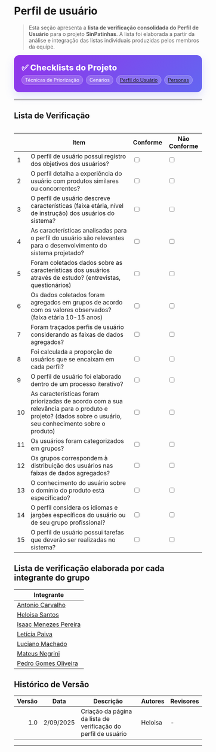 # Perfil de usuário

> Esta seção apresenta a **lista de verificação consolidada do Perfil de Usuário** para o projeto **SinPatinhas**. A lista foi elaborada a partir da análise e integração das listas individuais produzidas pelos membros da equipe.

<div class="plan-hero">
  <div class="plan-hero__title">✅ Checklists do Projeto</div>
  <div class="plan-hero__chips">
    <span class="chip">Técnicas de Priorização</span>
    <span class="chip">Cenários</span>
    <a href="#/elicitacao/listas_verificacao/listas_verificacao_perfil_usuario.md" class="chip">
         Perfil do Usuário
    </a>
    <a href="#/elicitacao/listas_verificacao/lista_personas.md" class="chip">
        Personas
    </a>
  </div>
</div>

---

## Lista de Verificação

<div class="plan-grid">


</div>

<table>
    <thead>
        <tr>
            <th></th>
            <th>Item</th>
            <th>Conforme</th>
            <th>Não Conforme</th>
        </tr>
    </thead>
    <tbody>
        <tr>
            <td>1</td>
            <td>O perfil de usuário possui registro dos objetivos dos usuários?</td>
            <td><input type="checkbox" name="conforme1"></td>
            <td><input type="checkbox" name="nao_conforme1"></td>
        </tr>
        <tr>
            <td>2</td>
            <td>O perfil detalha a experiência do usuário com produtos similares ou concorrentes?</td>
            <td><input type="checkbox" name="conforme2"></td>
            <td><input type="checkbox" name="nao_conforme2"></td>
        </tr>
        <tr>
            <td>3</td>
            <td>O perfil de usuário descreve características (faixa etária, nível de instrução) dos usuários do sistema?</td>
            <td><input type="checkbox" name="conforme3"></td>
            <td><input type="checkbox" name="nao_conforme3"></td>
        </tr>
        <tr>
            <td>4</td>
            <td>As características analisadas para o perfil do usuário são relevantes para o desenvolvimento do sistema projetado?</td>
            <td><input type="checkbox" name="conforme4"></td>
            <td><input type="checkbox" name="nao_conforme4"></td>
        </tr>
        <tr>
            <td>5</td>
            <td>Foram coletados dados sobre as características dos usuários através de estudo? (entrevistas, questionários)</td>
            <td><input type="checkbox" name="conforme5"></td>
            <td><input type="checkbox" name="nao_conforme5"></td>
        </tr>
        <tr>
            <td>6</td>
            <td>Os dados coletados foram agregados em grupos de acordo com os valores observados? (faixa etária 10-15 anos)</td>
            <td><input type="checkbox" name="conforme6"></td>
            <td><input type="checkbox" name="nao_conforme6"></td>
        </tr>
        <tr>
            <td>7</td>
            <td>Foram traçados perfis de usuário considerando as faixas de dados agregados?</td>
            <td><input type="checkbox" name="conforme7"></td>
            <td><input type="checkbox" name="nao_conforme7"></td>
        </tr>
        <tr>
            <td>8</td>
            <td>Foi calculada a proporção de usuários que se encaixam em cada perfil?</td>
            <td><input type="checkbox" name="conforme8"></td>
            <td><input type="checkbox" name="nao_conforme8"></td>
        </tr>
        <tr>
            <td>9</td>
            <td>O perfil de usuário foi elaborado dentro de um processo iterativo?</td>
            <td><input type="checkbox" name="conforme9"></td>
            <td><input type="checkbox" name="nao_conforme9"></td>
        </tr>
        <tr>
            <td>10</td>
            <td>As características foram priorizadas de acordo com a sua relevância para o produto e projeto? (dados sobre o usuário, seu conhecimento sobre o produto)</td>
            <td><input type="checkbox" name="conforme10"></td>
            <td><input type="checkbox" name="nao_conforme10"></td>
        </tr>
        <tr>
            <td>11</td>
            <td>Os usuários foram categorizados em grupos?</td>
            <td><input type="checkbox" name="conforme11"></td>
            <td><input type="checkbox" name="nao_conforme11"></td>
        </tr>
        <tr>
            <td>12</td>
            <td>Os grupos correspondem à distribuição dos usuários nas faixas de dados agregados?</td>
            <td><input type="checkbox" name="conforme12"></td>
            <td><input type="checkbox" name="nao_conforme12"></td>
        </tr>
        <tr>
            <td>13</td>
            <td>O conhecimento do usuário sobre o domínio do produto está especificado?</td>
            <td><input type="checkbox" name="conforme13"></td>
            <td><input type="checkbox" name="nao_conforme13"></td>
        </tr>
        <tr>
            <td>14</td>
            <td>O perfil considera os idiomas e jargões específicos do usuário ou de seu grupo profissional? </td>
            <td><input type="checkbox" name="conforme14"></td>
            <td><input type="checkbox" name="nao_conforme14"></td>
        </tr>
        <tr>
            <td>15</td>
            <td>O perfil de usuário possui tarefas que deverão ser realizadas no sistema?</td>
            <td><input type="checkbox" name="conforme15"></td>
            <td><input type="checkbox" name="nao_conforme15"></td>
        </tr>
    </tbody>
</table>


## Lista de verificação elaborada por cada integrante do grupo

| Integrante |
|------------|
| [Antonio Carvalho]() |
| [Heloisa Santos](https://docs.google.com/document/d/1_17Gd6IwQEBumfZFkrqFcfNF8LkH3qTYbXeTQScUqBU/edit?usp=sharing) |
| [Isaac Menezes Pereira]() |
| [Letícia Paiva]() |
| [Luciano Machado]() |
| [Mateus Negrini]() |
| [Pedro Gomes Oliveira]() |

## Histórico de Versão

| Versão | Data       | Descrição                                   | Autores  | Revisores |
|-------:|------------|----------------------------------------------|----------|-----------|
| 1.0    | 2/09/2025 | Criação da página da lista de verificação do perfil de usuário   | Heloisa  | -         |

---

<style>
:root{
  --sp-blue: #3766ae;      
  --sp-blue-600:#2f5a9b;
  --sp-blue-100:#e8f0fb;
  --muted: #475569;
  --bg-card: #ffffff;
  --ring: rgba(55,102,174,.25);
}

/* ====== Hero ====== */
.plan-hero{
  background: linear-gradient(135deg, #9333ea 0%, #6366f1 100%);
  border-radius: 14px;
  padding: 1.25rem 1.25rem;
  color: #fff;
  margin: .5rem 0 1.25rem;
  box-shadow: 0 10px 24px rgba(99,102,241,.18);
}
.plan-hero__title{
  font-size: 1.35rem;
  font-weight: 800;
  letter-spacing: .3px;
}
.plan-hero__chips{ margin-top: .5rem; display:flex; gap:.5rem; flex-wrap: wrap; }
.chip{
  font-size: .8rem;
  background: rgba(255,255,255,.18);
  border: 1px solid rgba(255,255,255,.35);
  padding: .25rem .55rem;
  border-radius: 999px;
  backdrop-filter: blur(2px);
}

/* ====== Grid ====== */
.plan-grid{
  display: grid;
  grid-template-columns: repeat(auto-fit, minmax(240px, 1fr));
  gap: 16px;
  align-items: stretch;
}

/* ====== Card ====== */
.card{
  display: block;
  text-decoration: none !important;
  background: var(--bg-card);
  border: 1px solid #e5e7eb;
  border-radius: 14px;
  padding: 16px 16px 14px;
  box-shadow: 0 2px 12px rgba(0,0,0,.04);
  transition: transform .2s ease, box-shadow .2s ease, border-color .2s ease;
  position: relative;
}
.card::before{
  content:"";
  position:absolute; inset:0;
  border-radius: 14px;
  padding:1px;
  background: linear-gradient(135deg, #8b5cf6 0%, #6366f1 100%);
  -webkit-mask: linear-gradient(#000 0 0) content-box, linear-gradient(#000 0 0);
  -webkit-mask-composite: xor; mask-composite: exclude;
  opacity:.0; transition: opacity .2s ease;
}
.card:hover{
  transform: translateY(-4px);
  box-shadow: 0 10px 22px rgba(0,0,0,.10);
  border-color: transparent;
}
.card:hover::before{ opacity: .9; }

.card__icon{
  width: 46px; height: 46px;
  border-radius: 12px;
  background: var(--sp-blue-100);
  display:grid; place-items:center;
  font-size: 1.35rem;
  margin-bottom: 10px;
  color: var(--sp-blue);
  box-shadow: inset 0 0 0 1px rgba(55,102,174,.12);
}
.card__title{
  font-weight: 700;
  font-size: 1.05rem;
  margin-bottom: 4px;
  color: #0f172a;
}
.card__desc{
  color: var(--muted);
  font-size: .95rem;
  line-height: 1.35;
}
</style>
